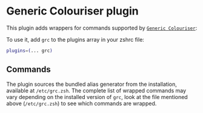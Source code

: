 # Generic Colouriser plugin

This plugin adds wrappers for commands supported by
[`Generic Colouriser`](https://github.com/garabik/grc):

To use it, add `grc` to the plugins array in your zshrc file:

```zsh
plugins=(... grc)
```

## Commands

The plugin sources the bundled alias generator from the installation, available
at `/etc/grc.zsh`. The complete list of wrapped commands may vary depending on
the installed version of `grc`, look at the file mentioned above
(`/etc/grc.zsh`) to see which commands are wrapped.
